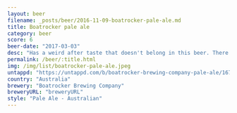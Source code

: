 ```yaml
---
layout: beer
filename: _posts/beer/2016-11-09-boatrocker-pale-ale.md
title: Boatrocker pale ale
category: beer
score: 6
beer-date: "2017-03-03"
desc: "Has a weird after taste that doesn't belong in this beer. There's something interesting as well but altogether it doesn't quite work"
permalink: /beer/:title.html
img: /img/list/boatrocker-pale-ale.jpeg
untappd: "https://untappd.com/b/boatrocker-brewing-company-pale-ale/1670058"
country: "Australia"
brewery: "Boatrocker Brewing Company"
breweryURL: "breweryURL"
style: "Pale Ale - Australian"
---
```


